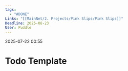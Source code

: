 ```yaml
---
tags:
  - "#DONE"
Links: "[[MainNet/2. Projects/Pink Slips/Pink Slips]]"
Deadline: 2025-08-23
User: Puddle
---
```

2025-07-22 00:55
# Todo Template


